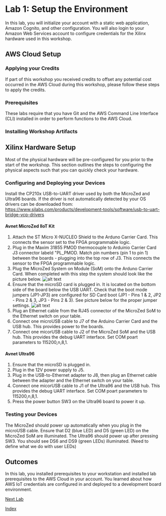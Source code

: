# Lab 1: Setup the Environment

In this lab, you will initialize your account with a static web application, Amazon Cognito, and other configuration.  You will also login to your Amazon Web Services account to configure credentials for the Xilinx hardware used in this workshop.


## AWS Cloud Setup

### Applying your Credits

If part of this workshop you received credits to offset any potential cost occurred in the AWS Cloud during this workshop, please follow these steps to apply the credits.

### Prerequisites

These labs require that you have Git and the AWS Command Line Interface (CLI) installed in order to perform functions to the AWS Cloud.



### Installing Workshop Artifacts


## Xilinx Hardware Setup
Most of the physical hardware will be pre-configured for you prior to the start of the workshop.  This section outlines the steps to configuring the physical aspects such that you can quickly check your hardware.
### Configuring and Deploying your Devices
Install the CP210x USB-to-UART driver used by both the MicroZed and Ultra96 boards.  If the driver is not automatically detected by your OS drivers can be downloaded from: https://www.silabs.com/products/development-tools/software/usb-to-uart-bridge-vcp-drivers
#### Avnet MicroZed IIoT Kit
1. Attach the ST Micro X-NUCLEO Shield to the Arduno Carrier Card.  This connects the sensor set to the FPGA programmable logic.
2. Plug in the Maxim 31855 PMOD thermocouple to Arduinio Carrier Card J3 connector labeld "PL_PMOD.  Match pin numbers (pin 1 to pin 1) between the boards - plugging into the top row of J3.  This connects the sensor to the FPGA programmable logic.
3. Plug the MicroZed System on Module (SoM) onto the Arduno Carrier Card.  When completed with this step the system should look like the picture below.
![alt text](https://github.com/rpcme/aws-cloud-and-xilinx-workshop/blob/master/images/MicroZed_IIoT_HW_Overview.png?raw=true "IIoT Kit Overview")
4. Ensure that the microSD card is plugged in. It is located on the bottom side of the board below the USB UART.  Check that the boot mode jumpers (JP1-JP3) are configured for SD Card boot (JP1 - Pins 1 & 2, JP2 - Pins 2 & 3, JP3 - Pins 2 & 3). See picture below for the proper jumper settings.
![alt text](https://github.com/rpcme/aws-cloud-and-xilinx-workshop/blob/master/images/MicroZed_SD_CardJumperSettings.png?raw=true "SD Card Boot Jumper Settings")
5. Plug an Ethernet cable from the RJ45 connector of the MicroZed SoM to the Ethernet switch on your table.
6. Connect one microUSB cable to J7 of the Arduino Carrier Card and the USB hub.  This provides power to the boards.
7. Connect one micorUSB cable to J2 of the MicroZed SoM and the USB hub.  This provides the debug UART interface. Set COM poart parameters to 115200,n,8,1.
#### Avnet Ultra96
1. Ensure that the microSD is plugged in.
2. Plug in the 12V power supply to J5.
3. Plug in the USB-to-Ethernet adapter to J8, then plug an Ethernet cable between the adapter and the Ethernet switch on your table.
4. Connect one micorUSB cable to J1 of the Ultra96 and the USB hub.  This provides the debug UART interface. Set COM poart parameters to 115200,n,8,1.
5. Press the power button SW3 on the Ultra96 board to power it up.

### Testing your Devices
The MicroZed should power up automatically when you plug in the microUSB cable.  Ensure that D2 (blue LED) and D5 (green LED) on the MicroZed SoM are illuminated.
The Ultra96 should power up after pressing SW3.  You should see DS6 and DS9 (green LEDs) illuminated.  (Need to define what we do with user LEDs) 

## Outcomes
In this lab, you installed prerequisites to your workstation and installed lab prerequisites to the AWS Cloud in your account. You learned about how AWS IoT credentials are configured in and deployed to a development board environment. 

[Next Lab](./Lab2.md)

[Index](./README.md)



